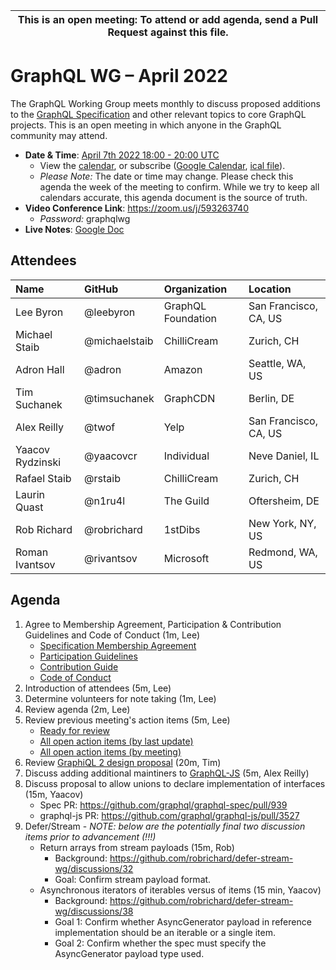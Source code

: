 <!--

Hello! You're welcome to join our working group meeting and add to the agenda
by following these three steps:

   1. Add your name to the list of attendees (in alphabetical order).

      - To respect meeting size, attendees should be relevant to the agenda.
        That means we expect most who join the meeting to participate in
        discussion. If you'd rather just watch, check out our YouTube[1].

      - Please include the organization (or project) you represent, and the
        location (including country code[2]) you expect to be located in during
        the meeting.

      - If you're willing to help take notes, add "✏️" after your name
        (eg. Ada Lovelace ✏). This is hugely helpful!

   2. If relevant, add your topic to the agenda (sorted by expected time).

      - Every agenda item has four parts: 1) the topic, 2) an expected time
        constraint, 3) who's leading the discussion, and 4) a list of any
        relevant links (RFC docs, issues, PRs, presentations, etc). Follow the
        format of existing agenda items.

      - Know what you want to get out of the agenda topic - what feedback do you
        need? What questions do you need answered? Are you looking for consensus
        or just directional feedback?

      - If your topic is a new proposal it's likely an "RFC 0"[3]. The barrier
        of entry for documenting new proposals is intentionally low, writing a
        few sentences about the problem you're trying to solve and the rough
        shape of your proposed solution is normally sufficient.

        You can create a link for this:
          - As an issue against the graphql-wg repo.
          - As a GitHub discussion in the graphql-wg repo.
          - As an RFC document into the rfcs/ folder of the graphql-wg repo.

   3. Review our guidelines and agree to our Spec Membership & CLA.

      - Review and understand our Spec Membership Agreement, Participation &
        Contribution Guidelines, and Code of Conduct. You'll find links to these
        in the first agenda item of every meeting.

      - If this is your first time, our bot will comment on your Pull Request
        with a link to our Spec Membership & CLA. Please follow along and agree
        before your PR is merged.

        Your organization may sign this for all of its members. To set this up,
        please ask operations@graphql.org.

PLEASE TAKE NOTE:

  - By joining this meeting you must agree to the Specification Membership
    Agreement and Code of Conduct.

  - Meetings are recorded and made available on YouTube[1], by joining you
    consent to being recorded.

[1] Youtube: https://www.youtube.com/channel/UCERcwLeheOXp_u61jEXxHMA
[2] Country codes: https://en.wikipedia.org/wiki/List_of_ISO_3166_country_codes#Current_ISO_3166_country_codes
[3] RFC stages: https://github.com/graphql/graphql-spec/blob/main/CONTRIBUTING.md#rfc-contribution-stages

-->

| This is an open meeting: To attend or add agenda, send a Pull Request against this file. |
| --- |


# GraphQL WG – April 2022

The GraphQL Working Group meets monthly to discuss proposed additions to the
[GraphQL Specification][] and other relevant topics to core GraphQL projects.
This is an open meeting in which anyone in the GraphQL community may attend.

- **Date & Time**: [April 7th 2022 18:00 - 20:00 UTC](https://www.timeanddate.com/worldclock/meetingdetails.html?year=2022&month=4&day=7&hour=18&min=0&sec=0&p1=224&p2=179&p3=136&p4=268&p5=367&p6=438&p7=240&iv=0)
  - View the [calendar][], or subscribe ([Google Calendar][], [ical file][]).
  - *Please Note:* The date or time may change. Please check this agenda the
    week of the meeting to confirm. While we try to keep all calendars accurate,
    this agenda document is the source of truth.
- **Video Conference Link**: https://zoom.us/j/593263740
  - *Password:* graphqlwg
- **Live Notes**: [Google Doc](about:blank)

[GraphQL Specification]: https://github.com/graphql/graphql-spec
[calendar]: https://calendar.google.com/calendar/embed?src=linuxfoundation.org_ik79t9uuj2p32i3r203dgv5mo8%40group.calendar.google.com
[Google Calendar]: https://calendar.google.com/calendar?cid=bGludXhmb3VuZGF0aW9uLm9yZ19pazc5dDl1dWoycDMyaTNyMjAzZGd2NW1vOEBncm91cC5jYWxlbmRhci5nb29nbGUuY29t
[ical file]: https://calendar.google.com/calendar/ical/linuxfoundation.org_ik79t9uuj2p32i3r203dgv5mo8%40group.calendar.google.com/public/basic.ics


## Attendees

| Name               | GitHub          | Organization       | Location
| :----------------- | :-------------- | :----------------- | :-----------------
| Lee Byron          | @leebyron       | GraphQL Foundation | San Francisco, CA, US
| Michael Staib      | @michaelstaib   | ChilliCream        | Zurich, CH
| Adron Hall         | @adron          | Amazon             | Seattle, WA, US
| Tim Suchanek       | @timsuchanek    | GraphCDN           | Berlin, DE
| Alex Reilly        | @twof           | Yelp               | San Francisco, CA, US
| Yaacov Rydzinski   | @yaacovcr       | Individual         | Neve Daniel, IL
| Rafael Staib       | @rstaib         | ChilliCream        | Zurich, CH
| Laurin Quast       | @n1ru4l         | The Guild          | Oftersheim, DE
| Rob Richard        | @robrichard     | 1stDibs            | New York, NY, US
| Roman Ivantsov     | @rivantsov      | Microsoft          | Redmond, WA, US

## Agenda

1. Agree to Membership Agreement, Participation & Contribution Guidelines and Code of Conduct (1m, Lee)
   - [Specification Membership Agreement](https://github.com/graphql/foundation)
   - [Participation Guidelines](https://github.com/graphql/graphql-wg#participation-guidelines)
   - [Contribution Guide](https://github.com/graphql/graphql-spec/blob/main/CONTRIBUTING.md)
   - [Code of Conduct](https://github.com/graphql/foundation/blob/master/CODE-OF-CONDUCT.md)
1. Introduction of attendees (5m, Lee)
1. Determine volunteers for note taking (1m, Lee)
1. Review agenda (2m, Lee)
1. Review previous meeting's action items (5m, Lee)
   - [Ready for review](https://github.com/graphql/graphql-wg/issues?q=is%3Aissue+is%3Aopen+label%3A%22Ready+for+review+%F0%9F%99%8C%22+sort%3Aupdated-desc)
   - [All open action items (by last update)](https://github.com/graphql/graphql-wg/issues?q=is%3Aissue+is%3Aopen+label%3A%22Action+item+%3Aclapper%3A%22+sort%3Aupdated-desc)
   - [All open action items (by meeting)](https://github.com/graphql/graphql-wg/projects?query=is%3Aopen+sort%3Aname-asc)
1. Review [GraphiQL 2 design proposal](https://github.com/graphql/graphiql/discussions/2216) (20m, Tim)
1. Discuss adding additional maintiners to [GraphQL-JS](https://github.com/graphql/graphql-js) (5m, Alex Reilly)
1. Discuss proposal to allow unions to declare implementation of interfaces (15m, Yaacov)
   - Spec PR: https://github.com/graphql/graphql-spec/pull/939
   - graphql-js PR: https://github.com/graphql/graphql-js/pull/3527
1. Defer/Stream - *NOTE: below are the potentially final two discussion items prior to advancement (!!!)*
   - Return arrays from stream payloads (15m, Rob)
     - Background: https://github.com/robrichard/defer-stream-wg/discussions/32
     - Goal: Confirm stream payload format.
   - Asynchronous iterators of iterables versus of items (15 min, Yaacov)
     - Background: https://github.com/robrichard/defer-stream-wg/discussions/38
     - Goal 1: Confirm whether AsyncGenerator payload in reference implementation should be an iterable or a single item.
     - Goal 2: Confirm whether the spec must specify the AsyncGenerator payload type used.
